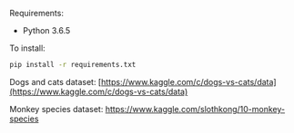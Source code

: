 Requirements:
* Python 3.6.5

To install:
```bash
pip install -r requirements.txt
```

Dogs and cats dataset: [https://www.kaggle.com/c/dogs-vs-cats/data](https://www.kaggle.com/c/dogs-vs-cats/data)

Monkey species dataset: https://www.kaggle.com/slothkong/10-monkey-species
